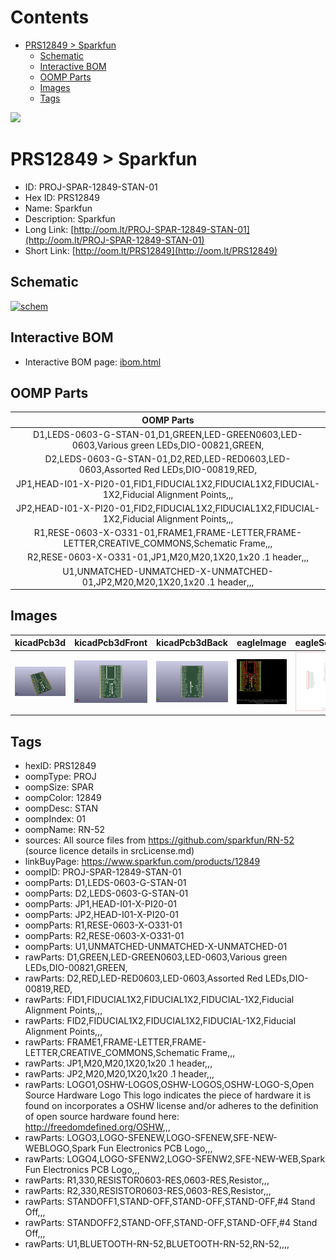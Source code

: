 



Contents
========

* [PRS12849 > Sparkfun](#prs12849--sparkfun)
	* [Schematic](#schematic)
	* [Interactive BOM](#interactive-bom)
	* [OOMP Parts](#oomp-parts)
	* [Images](#images)
	* [Tags](#tags)
  
![][im]
# PRS12849 > Sparkfun

- ID: PROJ-SPAR-12849-STAN-01
- Hex ID: PRS12849
- Name: Sparkfun
- Description: Sparkfun
- Long Link: [http://oom.lt/PROJ-SPAR-12849-STAN-01](http://oom.lt/PROJ-SPAR-12849-STAN-01)
- Short Link: [http://oom.lt/PRS12849](http://oom.lt/PRS12849)

## Schematic
  
[![schem](eagleSchemImage.png)](eagleSchemImage.png)
## Interactive BOM

- Interactive BOM page: [ibom.html](https://htmlpreview.github.io/?https://github.com/oomlout/oomlout_OOMP_projects/blob/main/PROJ-SPAR-12849-STAN-01/kicad/bom/ibom.html)

## OOMP Parts
  

|OOMP Parts|
| :---: |
|D1,LEDS-0603-G-STAN-01,D1,GREEN,LED-GREEN0603,LED-0603,Various green LEDs,DIO-00821,GREEN,|
|D2,LEDS-0603-G-STAN-01,D2,RED,LED-RED0603,LED-0603,Assorted Red LEDs,DIO-00819,RED,|
|JP1,HEAD-I01-X-PI20-01,FID1,FIDUCIAL1X2,FIDUCIAL1X2,FIDUCIAL-1X2,Fiducial Alignment Points,,,|
|JP2,HEAD-I01-X-PI20-01,FID2,FIDUCIAL1X2,FIDUCIAL1X2,FIDUCIAL-1X2,Fiducial Alignment Points,,,|
|R1,RESE-0603-X-O331-01,FRAME1,FRAME-LETTER,FRAME-LETTER,CREATIVE_COMMONS,Schematic Frame,,,|
|R2,RESE-0603-X-O331-01,JP1,M20,M20,1X20,1x20 .1 header,,,|
|U1,UNMATCHED-UNMATCHED-X-UNMATCHED-01,JP2,M20,M20,1X20,1x20 .1 header,,,|

## Images
  
  

|kicadPcb3d|kicadPcb3dFront|kicadPcb3dBack|eagleImage|eagleSchemImage|
| :---: | :---: | :---: | :---: | :---: |
|[![kicadPcb3d](kicadPcb3d_140.png)](kicadPcb3d.png)|[![kicadPcb3dFront](kicadPcb3dFront_140.png)](kicadPcb3dFront.png)|[![kicadPcb3dBack](kicadPcb3dBack_140.png)](kicadPcb3dBack.png)|[![eagleImage](eagleImage_140.png)](eagleImage.png)|[![eagleSchemImage](eagleSchemImage_140.png)](eagleSchemImage.png)|

## Tags

- hexID: PRS12849
- oompType: PROJ
- oompSize: SPAR
- oompColor: 12849
- oompDesc: STAN
- oompIndex: 01
- oompName: RN-52
- sources: All source files from https://github.com/sparkfun/RN-52 (source licence details in srcLicense.md)
- linkBuyPage: https://www.sparkfun.com/products/12849
- oompID: PROJ-SPAR-12849-STAN-01
- oompParts: D1,LEDS-0603-G-STAN-01
- oompParts: D2,LEDS-0603-G-STAN-01
- oompParts: JP1,HEAD-I01-X-PI20-01
- oompParts: JP2,HEAD-I01-X-PI20-01
- oompParts: R1,RESE-0603-X-O331-01
- oompParts: R2,RESE-0603-X-O331-01
- oompParts: U1,UNMATCHED-UNMATCHED-X-UNMATCHED-01
- rawParts: D1,GREEN,LED-GREEN0603,LED-0603,Various green LEDs,DIO-00821,GREEN,
- rawParts: D2,RED,LED-RED0603,LED-0603,Assorted Red LEDs,DIO-00819,RED,
- rawParts: FID1,FIDUCIAL1X2,FIDUCIAL1X2,FIDUCIAL-1X2,Fiducial Alignment Points,,,
- rawParts: FID2,FIDUCIAL1X2,FIDUCIAL1X2,FIDUCIAL-1X2,Fiducial Alignment Points,,,
- rawParts: FRAME1,FRAME-LETTER,FRAME-LETTER,CREATIVE_COMMONS,Schematic Frame,,,
- rawParts: JP1,M20,M20,1X20,1x20 .1 header,,,
- rawParts: JP2,M20,M20,1X20,1x20 .1 header,,,
- rawParts: LOGO1,OSHW-LOGOS,OSHW-LOGOS,OSHW-LOGO-S,Open Source Hardware Logo This logo indicates the piece of hardware it is found on incorporates a OSHW license and/or adheres to the definition of open source hardware found here: http://freedomdefined.org/OSHW,,,
- rawParts: LOGO3,LOGO-SFENEW,LOGO-SFENEW,SFE-NEW-WEBLOGO,Spark Fun Electronics PCB Logo,,,
- rawParts: LOGO4,LOGO-SFENW2,LOGO-SFENW2,SFE-NEW-WEB,Spark Fun Electronics PCB Logo,,,
- rawParts: R1,330,RESISTOR0603-RES,0603-RES,Resistor,,,
- rawParts: R2,330,RESISTOR0603-RES,0603-RES,Resistor,,,
- rawParts: STANDOFF1,STAND-OFF,STAND-OFF,STAND-OFF,#4 Stand Off,,,
- rawParts: STANDOFF2,STAND-OFF,STAND-OFF,STAND-OFF,#4 Stand Off,,,
- rawParts: U1,BLUETOOTH-RN-52,BLUETOOTH-RN-52,RN-52,,,,



[im]: kicadPcb3d_450.png
